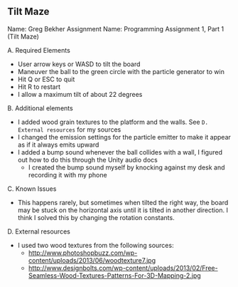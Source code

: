 ## Tilt Maze

Name: Greg Bekher
Assignment Name: Programming Assignment 1, Part 1 (Tilt Maze)

A. Required Elements
  - User arrow keys or WASD to tilt the board
  - Maneuver the ball to the green circle with the particle generator to win
  - Hit Q or ESC to quit
  - Hit R to restart
  - I allow a maximum tilt of about 22 degrees

B. Additional elements
  - I added wood grain textures to the platform and the walls. See `D. External resources` for my sources
  - I changed the emission settings for the particle emitter to make it appear as if it always emits upward
  - I added a bump sound whenever the ball collides with a wall, I figured out how to do this through the Unity audio docs
    * I created the bump sound myself by knocking against my desk and recording it with my phone

C. Known Issues
  - This happens rarely, but sometimes when tilted the right way, the board may be stuck on the horizontal axis until it is tilted in another direction. I think I solved this by changing the rotation constants.

D. External resources
  - I used two wood textures from the following sources:
    * http://www.photoshopbuzz.com/wp-content/uploads/2013/06/woodtexture7.jpg
    * http://www.designbolts.com/wp-content/uploads/2013/02/Free-Seamless-Wood-Textures-Patterns-For-3D-Mapping-2.jpg
